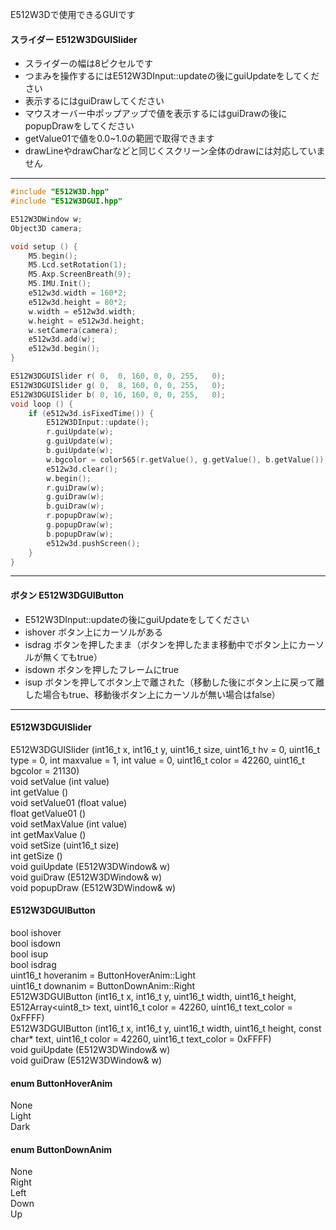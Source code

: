 E512W3Dで使用できるGUIです  
#### スライダー E512W3DGUISlider  
- スライダーの幅は8ピクセルです  
- つまみを操作するにはE512W3DInput::updateの後にguiUpdateをしてください
- 表示するにはguiDrawしてください
- マウスオーバー中ポップアップで値を表示するにはguiDrawの後にpopupDrawをしてください
- getValue01で値を0.0~1.0の範囲で取得できます
- drawLineやdrawCharなどと同じくスクリーン全体のdrawには対応していません
----
```cpp 
#include "E512W3D.hpp"
#include "E512W3DGUI.hpp"

E512W3DWindow w;
Object3D camera;

void setup () {
    M5.begin();
    M5.Lcd.setRotation(1);
    M5.Axp.ScreenBreath(9);
    M5.IMU.Init();
    e512w3d.width = 160*2;
    e512w3d.height = 80*2;
    w.width = e512w3d.width;
    w.height = e512w3d.height;
    w.setCamera(camera);
    e512w3d.add(w);
    e512w3d.begin();
}

E512W3DGUISlider r( 0,  0, 160, 0, 0, 255,   0);
E512W3DGUISlider g( 0,  8, 160, 0, 0, 255,   0);
E512W3DGUISlider b( 0, 16, 160, 0, 0, 255,   0);
void loop () {
    if (e512w3d.isFixedTime()) {
        E512W3DInput::update();
        r.guiUpdate(w);
        g.guiUpdate(w);
        b.guiUpdate(w);
        w.bgcolor = color565(r.getValue(), g.getValue(), b.getValue());
        e512w3d.clear();
        w.begin();
        r.guiDraw(w);
        g.guiDraw(w);
        b.guiDraw(w);
        r.popupDraw(w);
        g.popupDraw(w);
        b.popupDraw(w);
        e512w3d.pushScreen();
    }
}
```
----
#### ボタン E512W3DGUIButton 
- E512W3DInput::updateの後にguiUpdateをしてください  
- ishover ボタン上にカーソルがある  
- isdrag ボタンを押したまま（ボタンを押したまま移動中でボタン上にカーソルが無くてもtrue）  
- isdown ボタンを押したフレームにtrue  
- isup ボタンを押してボタン上で離された（移動した後にボタン上に戻って離した場合もtrue、移動後ボタン上にカーソルが無い場合はfalse）  

----
#### E512W3DGUISlider
E512W3DGUISlider (int16_t x, int16_t y, uint16_t size, uint16_t hv = 0, uint16_t type = 0, int maxvalue = 1, int value = 0, uint16_t color = 42260, uint16_t bgcolor = 21130)  
void setValue (int value)  
int getValue ()  
void setValue01 (float value)  
float getValue01 ()  
void setMaxValue (int value)  
int getMaxValue ()  
void setSize (uint16_t size)  
int getSize ()  
void guiUpdate (E512W3DWindow& w)  
void guiDraw (E512W3DWindow& w)  
void popupDraw (E512W3DWindow& w)  

#### E512W3DGUIButton
bool ishover  
bool isdown  
bool isup  
bool isdrag  
uint16_t hoveranim = ButtonHoverAnim::Light  
uint16_t downanim = ButtonDownAnim::Right  
E512W3DGUIButton (int16_t x, int16_t y, uint16_t width, uint16_t height, E512Array<uint8_t> text, uint16_t color = 42260, uint16_t text_color = 0xFFFF)  
E512W3DGUIButton (int16_t x, int16_t y, uint16_t width, uint16_t height, const char* text, uint16_t color = 42260, uint16_t text_color = 0xFFFF)  
void guiUpdate (E512W3DWindow& w)  
void guiDraw (E512W3DWindow& w)  

#### enum ButtonHoverAnim
None  
Light  
Dark  

#### enum ButtonDownAnim
None  
Right  
Left  
Down  
Up  